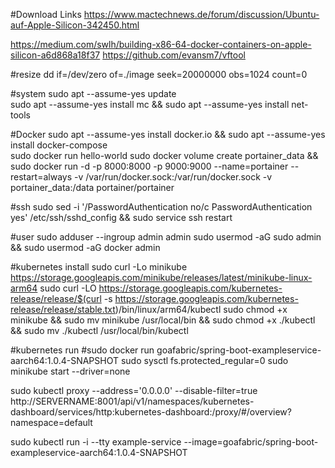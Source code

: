 #Download Links
https://www.mactechnews.de/forum/discussion/Ubuntu-auf-Apple-Silicon-342450.html

https://medium.com/swlh/building-x86-64-docker-containers-on-apple-silicon-a6d868a18f37
https://github.com/evansm7/vftool

#resize
dd if=/dev/zero of=./image seek=20000000 obs=1024 count=0

#system
sudo apt --assume-yes update  
sudo apt --assume-yes install mc && sudo apt --assume-yes install net-tools

#Docker
sudo apt --assume-yes install docker.io && sudo apt --assume-yes install docker-compose  
sudo docker run hello-world
sudo docker volume create portainer_data && sudo docker run -d -p 8000:8000 -p 9000:9000 --name=portainer --restart=always -v /var/run/docker.sock:/var/run/docker.sock -v portainer_data:/data portainer/portainer

#ssh
sudo sed -i '/PasswordAuthentication no/c PasswordAuthentication yes' /etc/ssh/sshd_config && sudo service ssh restart

#user
sudo adduser --ingroup admin admin
sudo usermod -aG sudo admin && sudo usermod -aG docker admin

#kubernetes install
sudo curl -Lo minikube https://storage.googleapis.com/minikube/releases/latest/minikube-linux-arm64
sudo curl -LO https://storage.googleapis.com/kubernetes-release/release/$(curl -s https://storage.googleapis.com/kubernetes-release/release/stable.txt)/bin/linux/arm64/kubectl
sudo chmod +x minikube && sudo mv minikube /usr/local/bin && sudo chmod +x ./kubectl && sudo mv ./kubectl /usr/local/bin/kubectl
                   
#kubernetes run
#sudo docker run goafabric/spring-boot-exampleservice-aarch64:1.0.4-SNAPSHOT
sudo sysctl fs.protected_regular=0
sudo minikube start --driver=none

sudo kubectl proxy --address='0.0.0.0' --disable-filter=true
http://SERVERNAME:8001/api/v1/namespaces/kubernetes-dashboard/services/http:kubernetes-dashboard:/proxy/#/overview?namespace=default

sudo kubectl run -i --tty example-service --image=goafabric/spring-boot-exampleservice-aarch64:1.0.4-SNAPSHOT